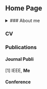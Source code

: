 ## Home Page

<details>
  <summary>### About me</summary>
  
  I am blabla 
</details>


### CV

### Publications
#### Journal Publi
[1] IEEE, **Me**

#### Conference
